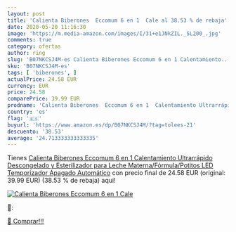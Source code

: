 ```yaml
---
layout: post
title: 'Calienta Biberones  Eccomum 6 en 1  Cale al 38.53 % de rebaja'
date: 2020-05-20 11:16:30
image: 'https://m.media-amazon.com/images/I/31+e1JNkZIL._SL200_.jpg'
comments: true
category: ofertas
author: ring
slug: 'B07NKCSJ4M-es Calienta Biberones Eccomum 6 en 1 Calentamiento...'
sku: 'B07NKCSJ4M-es'
tags: [ 'biberones', ]
actualPrice: 24.58 EUR
currency: EUR
price: 24.58
comparePrice: 39.99 EUR
prodname: 'Calienta Biberones  Eccomum 6 en 1  Calentamiento Ultrarrápido  Descongelado y Esterilizador para Leche Materna/Fórmula/Potitos  LED  Temporizador  Apagado Automático'
country: 'es'
flag: '🇪🇸'
buyurl: 'https://www.amazon.es/dp/B07NKCSJ4M/?tag=tolees-21'
descuento: '38.53'
average: '24.713333333333335'
---
```


Tienes [Calienta Biberones  Eccomum 6 en 1  Calentamiento Ultrarrápido  Descongelado y Esterilizador para Leche Materna/Fórmula/Potitos  LED  Temporizador  Apagado Automático](https://www.amazon.es/dp/B07NKCSJ4M/?tag=tolees-21) con precio final de  24.58 EUR (original: 39.99 EUR) (38.53 %  de rebaja) aqui!

[![Calienta Biberones  Eccomum 6 en 1  Cale](https://m.media-amazon.com/images/I/31+e1JNkZIL._SL200_.jpg)](https://www.amazon.es/dp/B07NKCSJ4M/?tag=tolees-21)

🔎:


[🛒 Comprar!!!](https://www.amazon.es/dp/B07NKCSJ4M/?tag=tolees-21)
